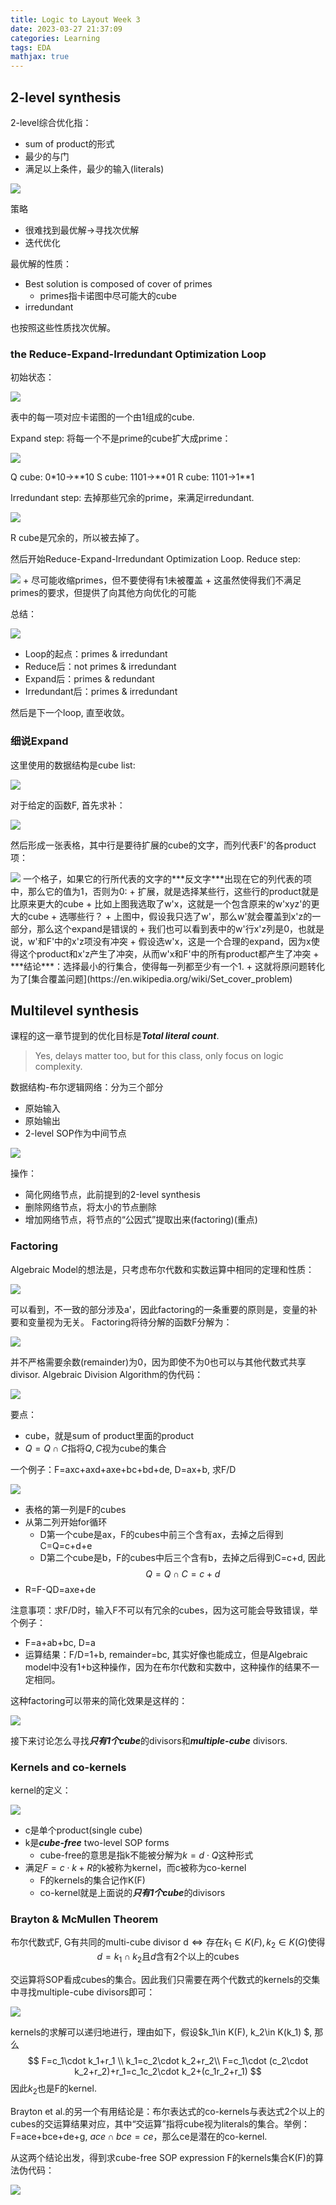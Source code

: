 ```yaml
---
title: Logic to Layout Week 3
date: 2023-03-27 21:37:09
categories: Learning
tags: EDA
mathjax: true
---
```


## 2-level synthesis

2-level综合优化指：
+ sum of product的形式
+ 最少的与门
+ 满足以上条件，最少的输入(literals)

<img src="https://raw.githubusercontent.com/diriLin/blog_img/main/20230328004837.png"/>

策略
+ 很难找到最优解->寻找次优解
+ 迭代优化

最优解的性质：
+ Best solution is composed of cover of primes
  + primes指卡诺图中尽可能大的cube
+ irredundant

也按照这些性质找次优解。

### the Reduce-Expand-Irredundant Optimization Loop

初始状态：

<img src="https://raw.githubusercontent.com/diriLin/blog_img/main/20230328004956.png"/>

表中的每一项对应卡诺图的一个由1组成的cube.


Expand step:
将每一个不是prime的cube扩大成prime：

<img src="https://raw.githubusercontent.com/diriLin/blog_img/main/20230328005703.png"/>

Q cube: 0\*10->\*\*10
S cube: 1101->\*\*01
R cube: 1101->1\*\*1


Irredundant step:
去掉那些冗余的prime，来满足irredundant.

<img src="https://raw.githubusercontent.com/diriLin/blog_img/main/20230328010531.png"/>

R cube是冗余的，所以被去掉了。

然后开始Reduce-Expand-Irredundant Optimization Loop.
Reduce step:

<img src="https://raw.githubusercontent.com/diriLin/blog_img/main/20230328010625.png"/>
+ 尽可能收缩primes，但不要使得有1未被覆盖
+ 这虽然使得我们不满足primes的要求，但提供了向其他方向优化的可能

总结：

<img src="https://raw.githubusercontent.com/diriLin/blog_img/main/20230328010910.png"/>

+ Loop的起点：primes & irredundant
+ Reduce后：not primes & irredundant
+ Expand后：primes & redundant
+ Irredundant后：primes & irredundant

然后是下一个loop, 直至收敛。

### 细说Expand

这里使用的数据结构是cube list:

<img src="https://raw.githubusercontent.com/diriLin/blog_img/main/20230328160305.png"/>

对于给定的函数F, 首先求补：

<img src="https://raw.githubusercontent.com/diriLin/blog_img/main/20230328160622.png"/>

然后形成一张表格，其中行是要待扩展的cube的文字，而列代表F'的各product项：

<img src="https://raw.githubusercontent.com/diriLin/blog_img/main/20230328160901.png"/>
一个格子，如果它的行所代表的文字的***反文字***出现在它的列代表的项中，那么它的值为1，否则为0:
+ 扩展，就是选择某些行，这些行的product就是比原来更大的cube
  + 比如上图我选取了w'x，这就是一个包含原来的w'xyz'的更大的cube
+ 选哪些行？
  + 上图中，假设我只选了w'，那么w'就会覆盖到x'z的一部分，那么这个expand是错误的
    + 我们也可以看到表中的w'行x'z列是0，也就是说，w'和F'中的x'z项没有冲突
  + 假设选w'x，这是一个合理的expand，因为x使得这个product和x'z产生了冲突，从而w'x和F'中的所有product都产生了冲突
  + ***结论***：选择最小的行集合，使得每一列都至少有一个1.
    + 这就将原问题转化为了[集合覆盖问题](https://en.wikipedia.org/wiki/Set_cover_problem)

## Multilevel synthesis

课程的这一章节提到的优化目标是***Total literal count***.
> Yes, delays matter too, but for this class, only focus on logic complexity.

数据结构-布尔逻辑网络：分为三个部分
+ 原始输入
+ 原始输出
+ 2-level SOP作为中间节点

<img src="https://raw.githubusercontent.com/diriLin/blog_img/main/20230328183948.png"/>

操作：
+ 简化网络节点，此前提到的2-level synthesis
+ 删除网络节点，将太小的节点删除
+ 增加网络节点，将节点的“公因式”提取出来(factoring)(重点)

### Factoring
Algebraic Model的想法是，只考虑布尔代数和实数运算中相同的定理和性质：

<img src="https://raw.githubusercontent.com/diriLin/blog_img/main/20230328184741.png"/>

可以看到，不一致的部分涉及a'，因此factoring的一条重要的原则是，变量的补要和变量视为无关。
Factoring将待分解的函数F分解为：

<img src="https://raw.githubusercontent.com/diriLin/blog_img/main/20230328185445.png"/>

并不严格需要余数(remainder)为0，因为即使不为0也可以与其他代数式共享divisor. Algebraic Division Algorithm的伪代码：

<img src="https://raw.githubusercontent.com/diriLin/blog_img/main/20230328185828.png"/>

要点：
+ cube，就是sum of product里面的product
+ $Q=Q\cap C$指将$Q, C$视为cube的集合

一个例子：F=axc+axd+axe+bc+bd+de, D=ax+b, 求F/D

<img src="https://raw.githubusercontent.com/diriLin/blog_img/main/20230328190423.png"/>

+ 表格的第一列是F的cubes
+ 从第二列开始for循环
  + D第一个cube是ax，F的cubes中前三个含有ax，去掉之后得到C=Q=c+d+e
  + D第二个cube是b，F的cubes中后三个含有b，去掉之后得到C=c+d, 因此
  $$Q=Q\cap C=c+d$$
+ R=F-QD=axe+de

注意事项：求F/D时，输入F不可以有冗余的cubes，因为这可能会导致错误，举个例子：
+ F=a+ab+bc, D=a
+ 运算结果：F/D=1+b, remainder=bc, 其实好像也能成立，但是Algebraic model中没有1+b这种操作，因为在布尔代数和实数中，这种操作的结果不一定相同。

这种factoring可以带来的简化效果是这样的：

<img src="https://raw.githubusercontent.com/diriLin/blog_img/main/20230328191504.png"/>

接下来讨论怎么寻找***只有1个cube***的divisors和***multiple-cube*** divisors.

### Kernels and co-kernels

kernel的定义：

<img src="https://raw.githubusercontent.com/diriLin/blog_img/main/20230328192245.png"/>

+ c是单个product(single cube)
+ k是***cube-free*** two-level SOP forms
  + cube-free的意思是指k不能被分解为$k=d\cdot Q$这种形式
+ 满足$F=c\cdot k+R$的k被称为kernel，而c被称为co-kernel
  + F的kernels的集合记作K(F)
  + co-kernel就是上面说的***只有1个cube***的divisors

### Brayton & McMullen Theorem

$$
\text{布尔代数式F, G有共同的multi-cube divisor d}\iff \text{存在}k_1\in K(F), k_2\in K(G) \text{使得}d=k_1\cap k_2\text{且}d\text{含有}2\text{个以上的cubes}
$$

交运算将SOP看成cubes的集合。因此我们只需要在两个代数式的kernels的交集中寻找multiple-cube divisors即可：

<img src="https://raw.githubusercontent.com/diriLin/blog_img/main/20230328193331.png"/>

kernels的求解可以递归地进行，理由如下，假设$k_1\in K(F), k_2\in K(k_1) $, 那么
$$
F=c_1\cdot k_1+r_1 \\
k_1=c_2\cdot k_2+r_2\\
F=c_1\cdot (c_2\cdot k_2+r_2)+r_1=c_1c_2\cdot k_2+(c_1r_2+r_1)
$$
因此$k_2$也是F的kernel. 

Brayton et al.的另一个有用结论是：布尔表达式的co-kernels与表达式2个以上的cubes的交运算结果对应，其中“交运算”指将cube视为literals的集合。举例：F=ace+bce+de+g, $ace\cap bce=ce$，那么ce是潜在的co-kernel.

从这两个结论出发，得到求cube-free SOP expression F的kernels集合K(F)的算法伪代码：

<img src="https://raw.githubusercontent.com/diriLin/blog_img/main/20230328194643.png"/>

